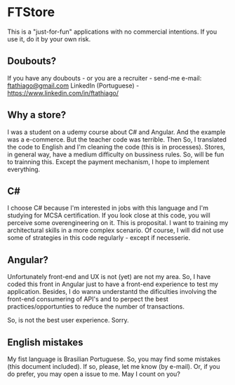 # FTStore

This is a "just-for-fun" applications with no commercial intentions. If you use it, do it by your own risk.

## Doubouts?
If you have any doubouts - or you are a recruiter - send-me e-mail: ftathiago@gmail.com
LinkedIn (Portuguese) - https://www.linkedin.com/in/ftathiago/

## Why a store?
I was a student on a udemy course about C# and Angular. And the example was a e-commerce. But the teacher code was terrible. Then So, I translated the code to English and I'm cleaning the code (this is in processes). Stores, in general way, have a medium difficulty on bussiness rules. So, will be fun to trainning this. Except the payment mechanism, I hope to implement everything.

## C# 

I choose C# because I'm interested in jobs with this language and I'm studying for MCSA certification.
If you look close at this code, you will perceive some overengineering on it. This is proposital. I want to training my architectural skills in a more complex scenario. Of course, I will did not use some of strategies in this code regularly - except if necesserie.

## Angular?
Unfortunately front-end and UX is not (yet) are not my area. So, I have coded this front in Angular just to have a front-end experience to test my application.
Besides, I do wanna understantd the dificulties involving the front-end consumering of API's and to perpect the best practices/opportunties to reduce the number of transactions.

So, is not the best user experience. Sorry.


## English mistakes
My fist language is Brasilian Portuguese. So, you may find some mistakes (this document included). If so, please, let me know (by e-mail). Or, if you do prefer, you may open a issue to me. May I count on you?